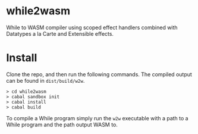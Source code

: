 # while2wasm
While to WASM compiler using scoped effect handlers combined with Datatypes a la Carte and Extensible effects. 

# Install

Clone the repo, and then run the following commands. The compiled output can be found in `dist/build/w2w`.

```
> cd while2wasm
> cabal sandbox init
> cabal install
> cabal build
```

To compile a While program simply run the `w2w` executable with a path to a While program and the path output WASM to. 
